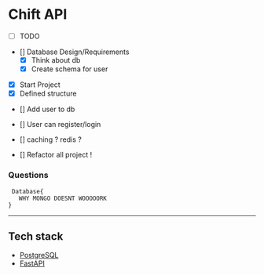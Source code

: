 # Chift API


* [ ] TODO
* [] Database Design/Requirements
    * [x] Think about db
    * [x] Create schema for user
* [x] Start Project
* [x] Defined structure
* [] Add user to db
* [] User can register/login
* [] caching ? redis ?  

* [] Refactor all project !  
 

### Questions
     Database{
       WHY MONGO DOESNT WOOOOORK
    }

-----------------------------------------

## Tech stack

- [PostgreSQL](https://www.postgresql.org/)
- [FastAPI]()
